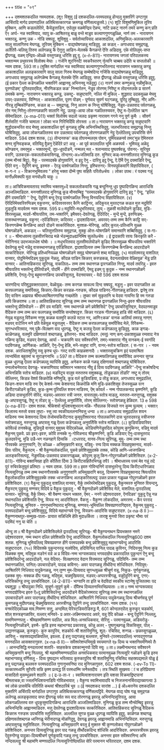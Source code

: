 +++
title = "०९"

+++
दशमशतकदल्लि नवमदशक. 
(शू९ विशुमु 
(ई दशकदल्लि-परमपदवन्नु हॊन्दलु मुक्तरिगॆ उण्टागुव आर्चिरादि मार्गद प्रयाणदल्लि अतिथिसत्कारगळ 
क्रमगळु वर्णिसल्पडुत्तवॆ.) 
(१) शूटि विशुमणिमुकिल तूरिय मुक्किन, 
आणि कडललॆतिरॆ, कैयॆडुत्ताडिन, एपोलुव वळमेन्द्रिय ऎन्नप्प, नाटि प्रकट् नारर्ण तमरॆ कण्णु कन् 
प्रति ऎ९ अर्प्प- नन्न स्वामियाद, व्यापु क-आश्रितरन्नु बाळु वन्तॆ माडुव कल्याणगुणगळुळ्ळि, नार्ण तम - नारायणन भक्तरन्नु, कण्णु उक - नोडि सषपट्टु, शूविशुवु - सर्वतोव्यापियाद आकाशदल्लि, अणिमुकिल्-अलत्कारवागि सालु सालागिरुव मेघगळु, तूरियम् मुक्किन - वाद्यघोषगळन्नु माडिदुवु. आ कडल् - अगाधवाद समुद्रगळु, अलैतिरै-चलिसु तिरुव अलॆगळन्नु कै ऎत्तुत्तु आडिन-मेलक्कॆ कैगळन्तॆ ऎत्ति अडिदावु. एकॆ वोलिलुम्-सप्त द्वीपगळू, वळम् एन्द्रिय-ऒळ्ळॆ वस्तुगळन्नु धरिसि इद्दु वु. 
(x-ñ-811)- 
नारायणस्य जगतां परिपालकस्य 
भक्तान्मम प्रभुवरस्य विलोक्य मेघाः । गर्जनि शूरनिनदै! स्वकरैस्तरण् र्नृत्यनि चाब्बय उदेति च सप्तलोकी ॥ 
नवम दशक, 
593 
ता॥ (मुक्ति मार्गदल्लि नन्न स्वामियाद कल्याणगुणभरितनाद नारायणन भक्तरन्नु कण्डु आकाशदल्लि अलङ्कारवागि सालु साला गिरुव मेघगळु सम्मेषदिन्द गर्जिसि वाद्यघोषगळन्नु माडिदुवु. अगाधवाद समुद्रगळु अलॆगळॆम्ब कैगळन्नु मेलक्कॆ ऎत्ति आडिदुवु. सप्त द्वीपगळू ऒळ्ळॆ वस्तुगळन्नु धरिसि इद्दुवु. (ई प्रकार ऎल्ला कडॆगळल्लि भक्तरिगॆ आह्वानवू अभिननवू नडॆदुवु) 
(२) नारर्ण तमर कण्णुकन्नु नन्नी‌मुकिल्, पूरणपॊडम्' पूरितदयर्‌विल्, नीरणिकडल कळ' निन्मार्रतन, नॆडुव तोरणम् निरैष्टु म तॊदनरुलके 
प्र सारर्ण तमक्कॆ कण्णु- नारायणन भक्तरन्नु कण्डु, उकष्टु- सन्नुष्टवागि, नल्लि नी‌ मुकिल् - शुद्धवाद उदकवुळ्ळ मेघवु उयर्-उन्नतवाद, विण्णिल् - आकाशदल्लि, पूरण पॊडम् - पूर्णवाद सुवर्ण घटगळन्नु, पूरिदु तुम्बिदुवु. नीर् अणि- नीरन्नु तुम्बिकॊण्डिरुव, कडल ळ् -- समुद्रगळु, निनु आतन क निन्तु घोषिसिदुवु. नॆडुव-उन्नतवाद पर्वतगळन्नु, तोर णम् निरैत्तु-तोरणगळन्नागि सालागि नॆट्टु, उलकु-आया लोक गळल्लिरुववरु, ऎष्टु म-ऎल्लॆल्लि ऋण सेवॆमाडिदरु. 
(x-ma-011) 
भर्क्ता विलोक्य सदलो जलदः प्रकृष्ण नारायण गगने ननु पूर्ण कुमैः । सौवर्ण शैर्लसति! गर्जति चामाला ! लोका भज गिरिभिर्दिवि तोरस्ता ॥ 
ता॥ नारायणन भक्तरन्नु कण्डु सन्नुष्टवागि शुद्धोदकभरित वाद मेघवु आकाशदल्लि पूर्ण कुगळन्नु तुम्बि अभिनस्थिसिदुवु. जलभरितवाद समुद्रगळु निन्तु घोषिसिदुवु. आया लोकगळल्लिरुव वरु उन्नतवाद पर्वतगळन्नु तोरणगळन्नागि नॆट्टु ऎल्लॆल्लियू उपचरिसि सेनॆ माडिदरु. 
594 
दशम शतक, 
(३) तॊन्दनरुक‌' कळ् तॊपनन्मलर्‌म 
पोवन‌, पूमियन्नळनर्व तमर्‌'मुन्न ऎमिरुवरु शनर् मुनिवङ्कळ, वतियिदु वैुन्ननु ऎन्नॆदिरे 
प्र!! अन्नु - आ पूर्व कालदल्लि भूमि अळस्पर्व - भूमियन्नु अळॆदु कॊण्डवन, तमर्‌मुन्न - भक्तरमुन्दॆ, तूप-धूपदॊडनॆ, नन्मलर् मत् - श्लान्यवाद पुष्पवर्षवन्नु, पोवनर्- सुरियुव वरागि, उलकर्‌क-सकललोकवासिगळू, तॊन्दनर्-अ०जलिमाडि दरु. मुनिवर् कळ्-मननशीलराद मुनिगळू कूड (तम्म मौनवं बिट्टु), वैकु - परमपदक्कॆ होगुववरिगॆ, व इदु ऎनु - दारियु इदु ऎन्दू, ऎ.ऎर्मि ऎनु दयमाडिरि ऎन्दू, ऎदिरे वनु - ऎदुरिगॆ बन्दु, इरुमरु - ऎरडु पार्श्वगळल्लि निन्तु, इश्चित्तनर्- विनयपूर्वकवागि विज्ञापिसिदरु, 
{ स-ग-र ॥ - 
विक्रानभूमिवलय " हरेसु भक्ता दॊम्मॆ पुष्प सहितैः परितो७र्चयः । लोका उप‌थ : रं पदमव गन्नुं मार्गो७मिक्यपि मुदा मनयो७पि चाहुः ॥ 

ता॥ आत्रिविक्रमावतारद स्वामिय भक्तरमु०दॆ सकललोकवासि गळू बन्दुनिन्तु धूप पुष्पादिगळिन्द आराधिसि अञ्जलिमाडिदरु. मननशीलराद मुनिगळू कूड मौनवम्बिट्टु “परमपदक्कॆ होगुववरिगॆ दारियु इदु ” ऎन्दू, “इल्लि हीगॆ दयमाडिरि '' ऎन्दू, ऎदुरिगॆ बन्दु ऎरडु पार्श्वगळल्लि निन्तु विनयदिन्द विज्ञापिसिदरु. 
(४) ऎरॆदिरिमॆयवरिरुप्पिडम् वकुत्तनर्, 
कदिरवरवरवर् कैनि काट्टिनर्, 
अदि‌कुरल् मुरतट्गळ कडल मुत्त मदुविरि तुड्लुडि मादर्वतम‌ 
नवम दशक. 
595 
प्र॥ मदुविरि-मधुभरितवाद, तुाय् - तुळसी मालॆयॊडनॆ कूडिद, मुडि-शिरस्सुळ्ळ, मादर्व-श्रीयःपतिय, तम‌-भक्तरिगॆ, इमैयवर्-देवतॆगळु, ऎदिरॆदिर् - मुन्दॆ मुन्दॆ, इरुप्पिडम्- वासस्थानगळन्नु, वकुनर् -एर्पडिसिदरु; कदिरवर् - द्वादशादित्यरु, अवरवर्-तम्म तम्म कैनि काट्टि सर्-किरणगळॆम्ब कैगळिन्द आदरॆ दॊडनॆ सत्करिसिदरु. मुरशळ-भेरिगळु, अदिर् कुरल्-प्रतिध्वनि युळ्ळ घोषगळॊडनॆ, अकडल् -- चलिसुत्तलिरुव समुद्रगळ, मुक्कु ऒत्त-घोषगळिगॆ समानवागि शब्बिसिदुवु. 
( स-गा-र ॥ - 
श्रीमाधवस्य तुळसीरुचिराढ मळे र्भउन्मुदा७ह्यनिमिष सुलतॆ७र्चयः । ई द्वादकापि रवयः किरकृति करै - र्भरीनिनाद उदभज्वलधेश घोषोः । 
॥ मधुभरितवाद तुलसीमालॆयॊडनॆ कूडिद शिरस्सुळ्ळ श्रीयःपतिय भक्तरिगॆ देवतॆगळु मुन्दॆ नडॆदु वासस्थानगळन्नु एर्पडिसिदरु. द्वादशादित्यरु तम्म किरणगळॆम्ब कैगळिन्द आदरदॊडनॆ सत्करिसिदरु. भेरिगळु प्रतिध्वनियळ्ळ घोषगळॊडनॆ समुद्र घोषगळन्तॆ शब्द माडिदुवु. 
(५) मादर्वतमरन्नु वाशलिल् वानवर्, 
पोदुमिनॆमदिडम् पुकुदुक नॆन्नलु, कीदळ पाडिन किन्नरर् करुड‌कळ्, वेदनलाखॆयव वेळ्वियुळ' मॆडु 
प्रति वानवर् - आतिनाहिकराद सूरिगळु, वाकलिल्~ तम्म तम्म स्थानगळ द्वारगळल्लि निन्तु, मादर्व तवरिन्नु - इवरु श्रीयःपतिय भक्तरॆन्दु प्रीतियॊडनॆ, पोदर्मि - हीगॆ दयमाडिरि, ऎमदु इडम् पु कुदुक - नम्म स्थानगळॊळगॆ प्रवेशिसि, ऎनलु-ऎन्दु बहुमानगळिन्द उपचरिसुत्तलू, वेदनवायवर् - वेदो 
596 
दशम शतक 

चारणदिन्द परिशुद्धवक्तरादवरु, वेळ्वॆयुळ्- तम्म करगळ साफल्य दिन्द सषपट्टु, मडुत्तु – इवर पादगळल्लि आ करफलगळन्नु समर्पिसलु, किन्नरर्-किन्नर करड‌ळ-गरुडरू, कीदळ पाडिनर्-गीतगळन्नु हाडिदरु. 
द्वारेषु तत्र दिए वासिन अह्मयन्न श्रीमाधवाश्रितगणानिह गच्छतेति । तुष्का सर्म सुकृतानि च वेदवा गायन्ति हि स्म गरुडा अपि किन्नराश्च ॥ 
ता॥ आतिवाहिकराद सूरिगळु तम्म तम्म स्थानगळ द्वारगळल्लि निन्तु-इवरु श्रीयःपतिय भक्तरॆन्दु प्रीतियॊडनॆ -- हीगॆ दय माडिरि. नम्म स्थानगळॆ ळगॆ प्रवेशिसिदॆ” ऎन्दु उपचरिसुत्तिद्दरु, वेदपठनमाडुव वैदिकरु तम्म तम्म कर फलगळन्नु समर्पिसि सन्तोषपट्टरु. किन्नर गरडरू गीतगळन्नु हाडि सेवॆ माडिदरु. 
(६) नेयुळ् मडुतलु विरैकम्म नगुमु कळळ वलमुरि कलन्नॆ स्टात नर्, आणि९कळ' वानक आतिर्या तमरन्नु नाण्‌ण् मडयर् वाटॆत्तिन‌ मने 
प्रति वेळॆयुळ मडुत्तलुम् - वैदिकरु तम्म करफलगळन्नु समर्पिसिद मेलॆ, विरैकम्म-सुगन्धभरितवाद, नम् पुकै-विलक्षण वाद धूपगळु, ऎष्टु म् कलन्नु ऎल्ला कडॆगळल्लू कूडिदुवु. काळ ङ्गळ्-काळॆगळन्नू, वलमुरि दक्षिणावर्त शब्दगळन्नू, इतैत्तनर्- शब्द माडिदरु. (मत्तू) नाण् कण्-प्रकाशवुळ्ळ रम्यवाद नेत्र गळिन्द कूडिद, मडयर् देवगळु, आर्या - चक्रपाणि याद सर्वॆश्वरनिगॆ, तमर्-भक्तराद नीवु वानकम्-ई स्वर्गादि पदविगळन्नु, आर्णिकळ्- आळिरि, ऎनु-ऎन्दु हेळि, मनॆ-सन्नुष्ट रागि, वानर्-स्तोत्र माडिदरु. 
( स-गार । - 
नवम दशक. 
अराधिताश्रुतिमु स्सु कृश्च धूप- गस्ट् वरपि काहळशनादैः । भक्तास्सुचक्रिण इदं पदमाश्रिता 
त्यभ्यर्थिता बहुतमां च सुराङ्गनाभिः ॥ 
597 
ता॥ वैदिकरु तम्म कल्मफलिगळन्नु समर्पिसिद अनन्यर सुगन्न वुळ्ळ धूपगळु ऎल्ला कडॆगळल्लू व्यापिसि इद्दुवु. अनेकरु काळॆ गळन्नू दक्षिणावर्त शब्दगळन्नू घोषिसिदरु. रम्यलोचनॆयराद देवगळु- चक्रपाणियाद सर्वॆश्वरन भक्तराद नीवु ई दिव्य पदविगळन्नु आळिरि''-ऎन्दु सक्रोषदिन्द अभिनन्निसि स्तोत्र माडिदरु. 
(७) मडस्ट्रिय‌ वालुव मरुतरुव 
वशुक्कळु, 
तॊडुकडल 
तॊडरि' नष्टु म् तोरम् सॆल्लिनर्, 
किडन्न वॆशर्व किळरॊळि मणिमुडि, 
कुड 
वर्ल कुडियडिया‌, 
प्र तॊडु कडल, अगाधवाद समुद्रदल्लि, किडन-शयन माडि रुव ऎम् केशर्व-नम्म केशवनाद किळरॊळि मणि मुडि-प्रकाशिसुव तेजस्सुळ्ळ रत्न किरीटगळॊडनॆ कूडिद, कुड-कुम्म पुरियल्लि शयन माडिरुव, ऎम् कोवर्ल - नम्म गोपालकनाद कृष्णनिगॆ, कुडि अडिया दासभूतरिगॆ सेरिद, मडयर्-अवरवर स्त्री जनरु, वायत्तलुम्-स्तोत्र माडलु, मरुतरु-मरुत्तुगळू, वशुक्क ळु-अष्टवसुगळू, ऎष्टु म् तॊडर् न्नु - ऎल्लॆल्लू अनुवर्तिसि, तोरम् सॊल्लिनर्- स्तोत्रगळन्नु हेळिदरु. 
13 
e 
598 
(x-na-811)- 
दशम शतक. 
श्रीकेशवो मुधिशयशुभरत्न मळि- र्गोपालक विजयते नन कुम्म पुल्याम् । भक्ता९ किलास्य मरुतो वसव तुष्टा- स्सु त्वा स्वकीयललनानिवत्तु धन्या ॥ 
ता॥ अगाधवाद समुद्रदल्लि शयन माडिरुव नम्म केशवनाद दिव्य तेजोमयकिरीटनाद कुमृपुरीश्वरनाद गोपालकनिगॆ दास भूतरादवरन्नु स्त्रीजनरु स्तोत्रमाडलु, मरुत्तुगळू अष्टवसु गळू ऎल्ला कडॆगळल्लू अनुवर्तिसि स्तोत्र माडिदरु. 
(८) कुडियडियारिवर् कोविर्ल्ड तनक्कॆळु, 
मुडियुडै वानवर् मुमुख्य यॆदिर्‌कॊळ्ळ, कॊडियणिनॆडुवदिल् कोपुरम् कुणुकिनर्, वडिवु मादर्व मैकुनम् पुकवे. 
प्रll इवर्-इवरु, कोवि तनक्कॆ नु-गोविन्ननाद श्रीकृष्णनिगॆ, कुडि अडियार् ऎनु-दासभूतराद कुलदवरॆन्दु, मुडि उडै-भग नन्ननहागॆ दिव्यकि ೕटधरराद, वानव‌-नित्य सूरिगळु, मुमु- तम्म तम्म स्था गौरवक्कॆ अनुगुणवागि, ऎर् कॊळ्ळ - अभिमुखरागि बरलु, वडिवु- रम्य दिव्य मक्कळ विग्रहयुक्तनाद, मादर्व-प्रियः पतिय, वैकुस्टम् - श्री वैकुण्यलोकदल्लि, पुकवे प्रवेशिसुवुदक्कॆ तक्क, कॊडि आणि-ध्वजगळिन्द अलङ्करिसल्पट्ट, नॆडुमदिळ्-उन्नतवाद प्राकारगळुळ्ळ, कोपुरम् कुलु किन‌-गोपुरगळॊळगॆ प्रवेशिसिदरु. 
(x-2-811)- 
गोविन्द बक्तनिवहा इति कीर्तिता 
र्दिव्य 3 किरीटसहितैरभिगळु तपै1 । श्रीमाधवस्य परमं मेव गन्नुं 
तदॆ पुरं रुचिरकेतुयुतं प्रतिष्टाः ॥ 
नवम दशक. 
599 
ता॥ इवरु गोविन्दनिगॆ दासभूतरॆन्दु दिव्य किरीटधारिगळाद नित्यसूरिगळु तम्म तम्म स्थानगौरवक्कॆ अनुगुणवागि अभिमुखरागि बरलु, दिव्यमण्ण विग्रहयुक्तनाद श्रियःपतिय वैकुलोकदल्लि प्रवेशिसुवुदक्कॆ तक्क ध्वजगळिन्द अलङ्करिसल्पट्ट उन्नत प्राकार गळुळ्ळ गोपुरगळॊळगॆ इवरु प्रवेशिसिदरु. 
(९) वैकुन्द पुकुदलु वाशलिल् वानवर्, वैर्कु तमरॆमरॆमदिडम् पुकुदन्नु, वैकुनमररु मुनिवरु वियन्दनु, मैकुस्टम् पुकुवदु मण्णवर् विदिये 
प्र वैकुन्न पुकुदलु - श्री वैकुणदॊळगॆ प्रवेशिसिद मेलॆ, वाशलिल्-द्वारदल्लिद्द वानवर- सूरिगळु, वैर्कु तिमर्- श्री वैबण्ण नाथन भक्तरु, ऎमर् - ननगॆ उद्देश्यरादवरु, ऎनदिडव' पुकुदु ऎन्नु नन्न स्थानदल्लि प्रवेशिसलि ऎन्दु, वियन्न नर् आदरिसिदरु. वैकत्तु - वैकुण्ण लोकदल्लि, अमररुम् – कैर परराद नित्यसूरिगळू, मुनिवरु - गुणनुभवनिष्ठराद मुनिगळू, मण्णवर्-भूमियल्लि विषयप्राणरागिद्दवरु, वैकुनम् पुकुवदु - परमपददॊळगॆ बन्दु प्रवेशिसुवुदु, विदिये महाभाग्यवे ऎन्दु, वियन्नन‌-आदरिसि सन्नुष्टरादरु. 
(x-na-8 II )— 
वैकुण्णनाथपुर-सम्मुख-पाला- प्रायात सन्निधिमि हेति मुदा७र्किता । ताराष्ट्र मुनयो सिरा प्रकृष्ट 
भौमाः परं पदमिदं ननु या चेति ॥ 

ऒन्दु 
ता॥ श्री वैकुणदॊळगॆ प्रवेशिसिदमेलॆ द्वारदल्लिद्द सूरिगळु- श्री वैकुण्यनाथन प्रियभक्तरु नमगॆ उद्देश्वरादवरु, नम्म स्थान दल्लि प्रवेशिसलि ऎन्दु आदरिसिदरु. वैकुणलोकदल्लि नित्यसूरिगळू600 
दशम शतक. 
मुनिगळू भूमियल्लिद्द विषयप्रवणरु हीगॆ परमपदक्कॆ बन्दु प्रवेशिसुवुदु महाभाग्यवॆन्दु आदरिसि सन्नुष्टरादरु. 
(१०) विदिवक्कॆ पुकुन्दनरन्नु नलवेदिय‌, 
हदियिनिल् पानिल् पादळ् कुविनर्, 
निदियनुमु 
नित्य कुड विळक्क मुम्म्, 
मदिमुक मडरेनं वन्ने 
अ 
प्र विदिव-नम्म भाग्यरूपवाद भगवदाज्ञॆय प्रकारदल्लि पुकुन्दनं ऎनु बन्दु प्रवेशिसिदरॆन्दु आदरदॊडनॆ, नल् वेदियर्- विलक्षणराद वेदान वित्तमराद सूरिगळु, पदियिनि- तम्म तम्म स्थानगळल्लि, पानिल्-उपचारदॊडनॆ, पादळ् कविनर्- अवर पादगळन्नु तीर्थदिन्द शोधिसिदरु. निदियुम्-आश्रितरिगॆ निधियाद पादुकॆगळन्नू, नन् तुण्ण मुम-दिव्यवाद सुगन्धवुळ्ळ श्रीचूर्ण वन्नू, निकुड- पूर्णकुगळन्नू, एळक्क मुम्- मक्कळ दीप गळन्नू, मदिमुक, चन्नमुखियराद, मडयर्-अप्परस्त्रीगळु, वन्नुऎदुरिगॆ बन्दु, एनर्-धरिसिकॊण्डु तन्दु उपचरिसिदरु. 
(4-2-811)- 
भाग्यानि ता इति च वेदविदां स्वकीय स्टानेषु पूजिततमाः पद पद्मशुद्धा ॥ श्रीपादुका निधि. सुचूर्ण-सुपूर्ण कुमॆ - र्दीपैश्च दिव्यलनाभिरभिप्रयाताः ॥ 
ता॥ नम्म भाग्यरूपवाद भगवदाज्ञॆयिन्द इवरु ऎ०दु प्रवेशिसिदरॆन्दु अदरदॊडनॆ वैदिकोत्तमराद सूरिगळु तम्म तम स्थानगळल्लि उपचारदॊडनॆ अवर पादगळन्नु तीर्थदिन्द शोधिसिदरु. आश्रितरिगॆ निधियाद पादुकॆगळन्नू दिव्य श्रीचर्णवन्नू पूर्ण कुमगळन्नू मुदीपगळन्नू चॆन्नमुखियराद अरस्त्रीगळु ऎदुरिगॆ तन्दु उपचरिसिदरु. 
नवम दशक. 
(११) वनवरॆदिर्‌कॊळ्ळ माव.णिमण्ण सत्तु, अन्दमिल् पेरिस्टडियरोडिरुद्ध मै, 
601 
कॊन्दलर्‌पॊल् कुरुकूर् चडकोर्प, शोल् शस्त्रङ्गळायिर, वल्लार् मनिवरे- 
प्र अवर-लक्ष्मिनाथराद अवरे, वन्नु ऎदि‌ कॊळ्ळ - बन्दु ऎदुरिगॆ निल्ललु, मामणिमण्णपत्तु - श्रीमहामणिमण्ण पदल्लि, अन्न मिल्-अनवधिकवाद, सेरित्तु - परमानवुळ्ळ, अडियरोडु- नित्यसूरिगळॊडनॆ, इरुमै- कूडि इरुव महाभाग्यद प्रकारवन्नु, कॊन्नु अलर् - पुष्पगुच्छगळु विकसिसुव, पॊल् - उद्यानगळुळ्ळ, कुरुकूर्- कुरु कापुरिय, शडकोर्प-श्री शतारिमुनियु, शूल्- रचिसिद, शन्गळ् - छन्नस्सुगळुळ्ळ, आयित्तु - सहस्रपद्यावळियल्लि, इवल्ला. ई हत्तु पद्यगळन्नु बल्लवरु, मुनिवरे-(परमपददल्लि) भगवद्गुणगळ मननदल्लि आसक्तरागुवरु. 
(x-na-8 II)-- 
सर्वॆश्वरेशप्पभिमुखे स्वयमागते र्७ दिव्य च भक्तनिवर्मणिमपे तैः । आनन्दसिद्धि मनदत्परमां शतारि- 
साहसकेत्र दशकान्मुनयो दिवि स्युः ॥ 
ता॥ लक्ष्मीनाथनाद सर्वॆश्वरने अभिमुखनागि बन्दु निल्ललु, श्री महामणिमण्णपदल्लि अनवधिकवाद परमानवुळ्ळ नित्यसूरि गळॊडनॆ कूडि इरुव महाभाग्यवन्नु वर्णिसलु - दिव्य पुष्पद्यान भरितवाद कुरुकापुरिय श्री शतारिमुनियु रचिसिद सहस्रपद्यमालॆ यॊळु ई हत्तु पद्यगळन्नु बल्लवरु परमपददल्लि गुणानुभवनिष्ठ राद मुनिगळागुवरु, 
602 
दशम शतक. 
(-ev-To 11)- 
सत्कारमध्वनि सुरैरपि सन्नि कृष्ण 
प्रत्यद्ध तिं परमधाम्मि जनैस्तदीय । तत्र स्थितिं सुखमय ां च हरिप्रियाणा मासादितो मुसम्भून्नवने शठारिः ॥ 
( द्र-उ-ता-र । 
स्वामित्वाशनारायण इति यशसा विक्रमाद्विष्टपानां श्रीमताचक,वा ज्जलनिधिशयनाडिपि गोविन्नभावात् । वैकुण्य स्वामिभावादपि च निजजनानर्चिराद्याख्यगत्या 
3 
स्वं लोकं प्रासयेचि पतिरिति कथयां श्रीशठारिर्ब भूव ॥ (ई नमदशकद सारांश ...) 
ई ऒ०बत्तनॆय दशकदल्लि मुक्तरिगॆ अर्चिरादि मार्गदल्लि उण्टागुव अतिथिसत्कारगळु वर्णिसल्पट्टिवॆ. मेघगळ वाद्य घोष गळू समुद्रगळ अलॆगळू अलङ्कृतवाद सप्त द्वीपगळू पर्वत रूप वाद तोरणगळू इवरन्नु अभिनन्दिसुत्तिरलु, आया लोकगळल्लिरुव वरु धूपकुसुमादिगळिन्द आराधिसि अञ्जलिमाडिदरु. मुनिगळू कूड तम्म मौनवॆम्बिट्टु इवरन्नु अभिनन्दिसि आह्वानमाडिदरु. मत्तु देवतॆगळू द्वादशादित्यरू सत्करिसिदरु. आतिवाहिकराद सूरिगळू वैदिकरू किन्नररू गरुडरू उपचरिसि स्तुतिसिदरु. अल्लल्लि सुगन्न वुळ्ळ धूपगळु व्यापिसि इद्दुवु. काळॆगळ शब्दगळू दक्षिणावर्तशब्दगळ ध्वनिगळू भेरीनादगळू मॊळगिदुवु, देवगळू इवरन्नु आह्वानमाडि अभिनन्दिसिदरु. मरुत्तुगळू अष्टवसुगळू स्तुतिसिदरु. नित्यसूरिगळु अभिमुखरागि बरलु ई मुक्तरु श्री कुण्णलोकद गोपुरगळॊळगॆ प्रवेशिसिदरु. अनन्तर दिव्यसूरिगळु इवर पाद गळन्नु तीर्थोदकदिन्द शोधिसि आदरिसिदरु. अप्परस्त्रीयरू इवरन्नु ऎदुरुगॊण्डु पादुका-दिव्यश्रीचर्ण पूर्णकुवादि गळन्नु तन्दु उपचरिसिदरु. अनन्तर इवरु सर्वॆश्वरनिन्द अभि नन्दिसल्पट्टु श्री महामणि मण्णपदल्लि नित्यसूरिगोष्ठियल्लि सेरि परमानन भरितरादरु, 
दशम दशक. 
